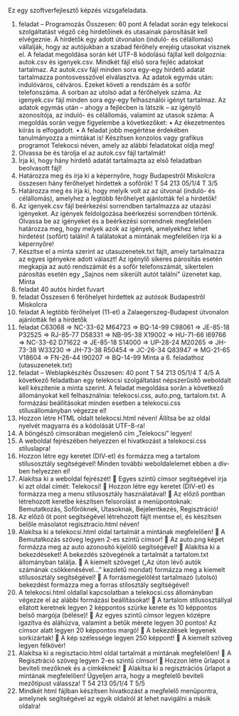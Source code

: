 Ez egy szoftverfejlesztő képzés vizsgafeladata.

1. feladat – Programozás Összesen: 60 pont
A feladat során egy telekocsi szolgáltatást végző cég hirdetőinek és utasainak párosítását 
kell elvégeznie. A hirdetők egy adott útvonalon (induló- és célállomás) vállalják, hogy az 
autójukban a szabad férőhely erejéig utasokat visznek el.
A feladat megoldása során két UTF-8 kódolású fájllal kell dolgoznia: autok.csv és 
igenyek.csv. Mindkét fájl első sora fejléc adatokat tartalmaz.
Az autok.csv fájl minden sora egy-egy hirdető adatát tartalmazza pontosvesszővel 
elválasztva. 
Az adatok egymás után: indulóváros, célváros. Ezeket követi a rendszám és a sofőr 
telefonszáma. A sorban az utolsó adat a férőhelyek száma.
Az igenyek.csv fájl minden sora egy-egy felhasználói igényt tartalmaz. Az adatok 
egymás után – ahogy a fejlécben is látszik – az igénylő azonosítója, az induló- és 
célállomás, valamint az utasok száma:
A megoldás során vegye figyelembe a következőket:
• Az ékezetmentes kiírás is elfogadott.
• A feladat jobb megértése érdekében tanulmányozza a mintákat is!
Készítsen konzolos vagy grafikus programot Telekocsi néven, amely az alábbi 
feladatokat oldja meg!
1. Olvassa be és tárolja el az autok.csv fájl tartalmát!
2. Írja ki, hogy hány hirdető adatát tartalmazta az első feladatban beolvasott fájl!
3. Határozza meg és írja ki a képernyőre, hogy Budapestről Miskolcra összesen hány 
férőhelyet hirdettek a sofőrök!
T 54 213 05/1/4
T 3/5
4. Határozza meg és írja ki, hogy melyik volt az az útvonal (induló- és célállomás),
amelyhez a legtöbb férőhelyet ajánlották fel a hirdetők!
5. Az igenyek.csv fájl beérkezési sorrendben tartalmazza az utazási igényeket. Az 
igények feldolgozása beérkezési sorrendben történik. Olvassa be az igényeket és a 
beérkezési sorrendnek megfelelően határozza meg, hogy melyek azok az igények, 
amelyekhez lehet hirdetést (sofőrt) találni! A találatokat a mintának megfelelően írja 
ki a képernyőre!
6. Készítse el a minta szerint az utasuzenetek.txt fájlt, amely tartalmazza az 
egyes igényekre adott választ! Az igénylő sikeres párosítás esetén megkapja az autó 
rendszámát és a sofőr telefonszámát, sikertelen párosítás esetén egy „Sajnos nem 
sikerült autót találni” üzenetet kap. 
Minta
2. feladat
40 autós hirdet fuvart
3. feladat
Összesen 6 férőhelyet hirdettek az autósok Budapestről Miskolcra
4. feladat
A legtöbb férőhelyet (11-et) a Zalaegerszeg-Budapest útvonalon
ajánlották fel a hirdetők
5. feladat
C63068 => NC-33-62
M64723 => BQ-14-99
C98061 => JE-85-18
P32525 => RJ-85-77
D58331 => NB-95-38
X19002 => HU-71-66
I69766 => NC-33-62
D71622 => JE-85-18
S14000 => UP-28-24
M20265 => JH-73-38
W33230 => JH-73-38
R50454 => JC-26-34
Q83947 => MG-21-65
V18604 => FN-26-44
I90207 => BQ-14-99
Minta a 6. feladathoz (utasuzenetek.txt)
2. feladat – Weblapkészítés Összesen: 40 pont
T 54 213 05/1/4
T 4/5
A következő feladatban egy telekocsi szolgáltatást népszerűsítő weboldalt kell készítenie 
a minta szerint. A feladat megoldása során a következő állományokat kell felhasználnia:
telekocsi.css, auto.png, tartalom.txt. A formázási beállításokat minden 
esetben a telekocsi.css stílusállományban végezze el!
1. Hozzon létre HTML oldalt telekocsi.html néven! Állítsa be az oldal nyelvét 
magyarra és a kódolását UTF-8-ra! 
2. A böngésző címsorában megjelenő cím „Telekocsi” legyen!
3. A weboldal fejrészében helyezzen el hivatkozást a telekocsi.css stíluslapra!
4. Hozzon létre egy keretet (DIV-et) és formázza meg a tartalom stílusosztály 
segítségével! Minden további weboldalelemet ebben a div-ben helyezzen el!
5. Alakítsa ki a weboldal fejrészét!
 Egyes szintű címsor segítségével írja ki azt oldal címét: Telekocsi!
 Hozzon létre egy keretet (DIV-et) és formázza meg a menu stílusosztály 
használatával!
 Az előző pontban létrehozott keretbe készítsen felsorolást a menüpontoknak: 
Bemutatkozás, Sofőröknek, Utasoknak, Bejelentkezés, 
Regisztráció!
6. Az előző öt pont segítségével létrehozott fájlt mentse el, és készítsen belőle másolatot 
regisztracio.html néven!
7. Alakítsa ki a telekocsi.html oldal tartalmát a mintának megfelelően!
 A Bemutatkozás szöveg legyen 2-es szintű címsor!
 Az auto.png képet formázza meg az auto azonosító kijelölő segítségével!
 Alakítsa ki a bekezdéseket! A bekezdés szövegének a tartalmát a 
tartalom.txt állományban találja.
 A kiemelt szöveget („Az úton lévő autók számának csökkenésével…” kezdetű 
mondat) formázza meg a kiemelt stílusosztály segítségével!
 A forrásmegjelölést tartalmazó (utolsó) bekezdést formázza meg a forras
stílosztály segítségével!
8. A telekocsi.html oldallal kapcsolatban a telekocsi.css állományban 
végezze el az alábbi formázási beállításokat!
 A tartalom stílusosztállyal ellátott keretnek legyen 2 képpontos szürke kerete 
és 10 képpontos belső margója (bélése)!
 Az egyes szintű címsor legyen középre igazítva és aláhúzva, valamint a betűk 
mérete legyen 30 pontos! Az címsor alatt legyen 20 képpontos margó!
 A bekezdések legyenek sorkizártak!
 A kép szélessége legyen 250 képpont!
 A kiemelt szöveg legyen félkövér!
9. Alakítsa ki a regisztacio.html oldal tartalmát a mintának megfelelően!
 A Regisztráció szöveg legyen 2-es szintű címsor!
 Hozzon létre űrlapot a beviteli mezőknek és a címkéknek!
 Alakítsa ki a regisztrációs űrlapot a mintának megfelelően! Ügyeljen arra, 
hogy a megfelelő beviteli mezőtípust válassza!
T 54 213 05/1/4
T 5/5
10. Mindkét html fájlban készítsen hivatkozást a megfelelő menüpontra, amelynek 
segítségével az egyik oldalról át lehet navigálni a másik oldalra!

